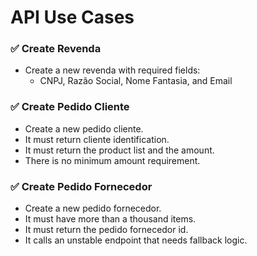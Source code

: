# API Use Cases

### ✅ Create Revenda

- Create a new revenda with required fields:
  - CNPJ, Razão Social, Nome Fantasia, and Email

### ✅ Create Pedido Cliente

- Create a new pedido cliente.
- It must return cliente identification.
- It must return the product list and the amount.
- There is no minimum amount requirement.

### ✅ Create Pedido Fornecedor

- Create a new pedido fornecedor.
- It must have more than a thousand items.
- It must return the pedido fornecedor id.
- It calls an unstable endpoint that needs fallback logic.